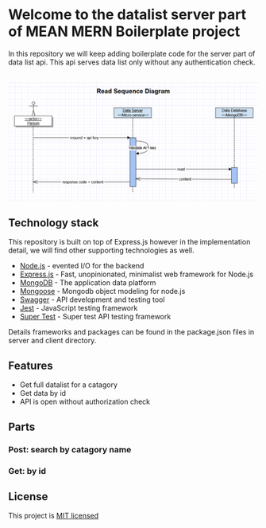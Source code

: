 # Welcome to the datalist server part of MEAN MERN Boilerplate project


In this repository we will keep adding boilerplate code for the server part of data list api.
This api serves data list only without any authentication check.<br/><br/>

![](readSequenceData.png)

## Technology stack

This repository is built on top of Express.js however in the implementation detail, we will find other supporting technologies as well.

- [Node.js] - evented I/O for the backend
- [Express.js] - Fast, unopinionated, minimalist web framework for Node.js
- [MongoDB] - The application data platform
- [Mongoose] - Mongodb object modeling for node.js
- [Swagger] - API development and testing tool
- [Jest] - JavaScript testing framework
- [Super Test] - Super test API testing framework

Details frameworks and packages can be found in the package.json files in server and client directory.

## Features

- Get full datalist for a catagory
- Get data by id
- API is open without authorization check

## Parts

### Post: search by catagory name
### Get: by id

## License

This project is [MIT licensed](https://github.com/Saeed1989/mern-mean-web-mobile-boilerplate/blob/main/server_datalist/LICENSE)

[node.js]: http://nodejs.org
[express.js]: http://expressjs.com
[docker]: https://www.docker.com
[react]: https://reactjs.org/
[mongodb]: https://www.mongodb.com/
[testing library]: https://testing-library.com/
[axios]: https://github.com/axios/axios
[mongoose]: https://mongoosejs.com/
[swagger]: https://swagger.io/
[jest]: https://jestjs.io/
[super test]: https://github.com/visionmedia/supertest

